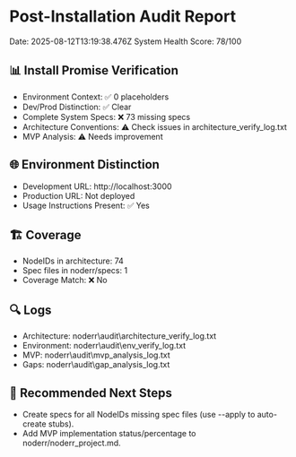 # Post-Installation Audit Report
Date: 2025-08-12T13:19:38.476Z
System Health Score: 78/100

## 📊 Install Promise Verification
- Environment Context: ✅ 0 placeholders
- Dev/Prod Distinction: ✅ Clear
- Complete System Specs: ❌ 73 missing specs
- Architecture Conventions: ⚠️ Check issues in architecture_verify_log.txt
- MVP Analysis: ⚠️ Needs improvement

## 🌐 Environment Distinction
- Development URL: http://localhost:3000
- Production URL: Not deployed
- Usage Instructions Present: ✅ Yes

## 🏗️ Coverage
- NodeIDs in architecture: 74
- Spec files in noderr/specs: 1
- Coverage Match: ❌ No

## 🔍 Logs
- Architecture: noderr\audit\architecture_verify_log.txt
- Environment: noderr\audit\env_verify_log.txt
- MVP: noderr\audit\mvp_analysis_log.txt
- Gaps: noderr\audit\gap_analysis_log.txt

## 🚀 Recommended Next Steps
- Create specs for all NodeIDs missing spec files (use --apply to auto-create stubs).
- Add MVP implementation status/percentage to noderr/noderr_project.md.